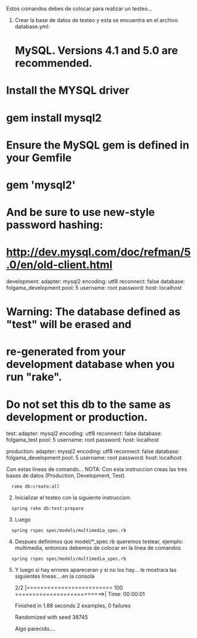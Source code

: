 Estos comandos debes de colocar para realizar un testeo...

1. Crear la base de datos de testeo y esta se encuentra en el archivo database.yml:
   # MySQL.  Versions 4.1 and 5.0 are recommended.
#
# Install the MYSQL driver
#   gem install mysql2
#
# Ensure the MySQL gem is defined in your Gemfile
#   gem 'mysql2'
#
# And be sure to use new-style password hashing:
#   http://dev.mysql.com/doc/refman/5.0/en/old-client.html
development:
  adapter: mysql2
  encoding: utf8
  reconnect: false
  database: folgama_development
  pool: 5
  username: root
  password: 
  host: localhost

# Warning: The database defined as "test" will be erased and
# re-generated from your development database when you run "rake".
# Do not set this db to the same as development or production.
test:
  adapter: mysql2
  encoding: utf8
  reconnect: false
  database: folgama_test
  pool: 5
  username: root
  password: 
  host: localhost

production:
  adapter: mysql2
  encoding: utf8
  reconnect: false
  database: folgama_development
  pool: 5
  username: root
  password: 
  host: localhost

 Con estas lineas de comando... 
 NOTA: Con esta instruccion creas las tres bases de datos (Production, Development, Test)
```
  rake db:create:all

```

2. Inicializar el testeo con la siguiente instruccion:
 
```
  spring rake db:test:prepare

```

3. Luego
```
  spring rspec spec/models/multimedia_spec.rb

```
4. Despues definimos que model/*_spec.rb queremos testear, ejemplo: multimedia, entonces debemos de colocar en la linea de comandos
```
  spring rspec spec/models/multimedia_spec.rb

```
5. Y luego si hay errores apareceran y si no los hay... le mostrara las siguientes lineas....en la consola

   2/2 |========================= 100 ==========================>| Time: 00:00:01

   Finished in 1.88 seconds
   2 examples, 0 failures

   Randomized with seed 38745
   
   Algo parecido....